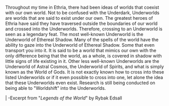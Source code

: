 Throughout my time in Ethria, there had been ideas of worlds that coexist with our own world. Not to be confused with the Underdark, Underworlds are worlds that are said to exist under our own. The greatest heroes of Ethria have said they have traversed outside the boundaries of our world and crossed into the Underworlds. Therefore, crossing to an Underworld is seen as a legendary feat. The most well-known Underworld is the Underworld of Ethereal Shadow. Many of the spells of the world have the ability to gaze into the Underworld of Ethereal Shadow. Some that even transport you into it. It is said to be a world that mimics our own with the only difference being that the world, as a whole, is covered in shadow with little signs of life existing in it. Other less well-known Underworlds are the Underworld of Astral Cosmos, the Underworld of Spirits, and what is simply known as the World of Gods. It is not exactly known how to cross into these listed Underworlds or if it even possible to cross into one, let alone the idea that these Underworlds even exist. Research is still being conducted on being able to "Worldshift" into the Underworlds. 




|                                                                                                                    -Excerpt from "*Legends of the World*" by Rybak Edsall